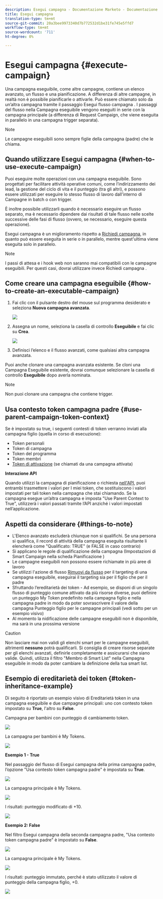 ```yaml
---
description: Esegui campagna - Documentazione Marketo - Documentazione del prodotto
title: Esegui campagna
translation-type: tm+mt
source-git-commit: 20a3bee9973340d7b772532d1be31fe745e5ffd7
workflow-type: tm+mt
source-wordcount: '711'
ht-degree: 0%

---
```


# Esegui campagna {#execute-campaign}

Una campagna eseguibile, come altre campagne, contiene un elenco avanzato, un flusso e una pianificazione. A differenza di altre campagne, in realtà non è possibile pianificarle o attivarle. Può essere chiamato solo da un’altra campagna tramite il passaggio Esegui flusso campagna . I passaggi del flusso nella Campagna eseguibile vengono eseguiti in serie con la campagna principale (a differenza di Request Campaign, che viene eseguita in parallelo in una campagna trigger separata).

>[!NOTE]
>
>Le campagne eseguibili sono sempre figlie della campagna (padre) che le chiama.

## Quando utilizzare Esegui campagna {#when-to-use-execute-campaign}

Puoi eseguire molte operazioni con una campagna eseguibile. Sono progettati per facilitare attività operative comuni, come l’indirizzamento dei lead, la gestione del ciclo di vita e il punteggio (tra gli altri), e possono essere utilizzati per eseguire lo stesso flusso di lavoro dall’interno di Campagne in batch o con trigger.

È inoltre possibile utilizzarli quando è necessario eseguire un flusso separato, ma è necessario dipendere dai risultati di tale flusso nelle scelte successive delle fasi di flusso (ovvero, se necessario, eseguire questa operazione).

Esegui campagna è un miglioramento rispetto a [Richiedi campagna](/help/marketo/product-docs/core-marketo-concepts/smart-campaigns/flow-actions/request-campaign.md), in quanto può essere eseguita in serie o in parallelo, mentre quest&#39;ultima viene eseguita solo in parallelo.

>[!NOTE]
>
>I passi di attesa e i hook web non saranno mai compatibili con le campagne eseguibili. Per questi casi, dovrai utilizzare invece Richiedi campagna .

## Come creare una campagna eseguibile {#how-to-create-an-executable-campaign}

1. Fai clic con il pulsante destro del mouse sul programma desiderato e seleziona **Nuova campagna avanzata**.

   ![](assets/execute-campaign-1.png)

1. Assegna un nome, seleziona la casella di controllo **Eseguibile** e fai clic su **Crea**.

   ![](assets/execute-campaign-2.png)

1. Definisci l’elenco e il flusso avanzati, come qualsiasi altra campagna avanzata.

Puoi anche clonare una campagna avanzata esistente. Se cloni una Campagna Eseguibile esistente, dovrai comunque selezionare la casella di controllo **Eseguibile** dopo averla nominata.

>[!NOTE]
>
>Non puoi clonare una campagna che contiene trigger.

## Usa contesto token campagna padre {#use-parent-campaign-token-context}

Se è impostato su true, i seguenti contesti di token verranno inviati alla campagna figlio (quella in corso di esecuzione):

* Token personali
* Token di campagna
* Token del programma
* Token membri
* [Token di attivazione](/help/marketo/product-docs/marketo-sales-insight/msi-for-salesforce/features/tabs-in-the-msi-panel/interesting-moments/trigger-tokens-for-interesting-moments.md)  (se chiamati da una campagna attivata)

**Interazione API**

Quando utilizzi la campagna di pianificazione o richiesta [nell&#39;API](https://developers.marketo.com/rest-api/assets/smart-campaigns/#batch), puoi entrambi trasmettere i valori per I miei token, che sostituiscono i valori impostati per tali token nella campagna che stai chiamando. Se la campagna esegue un’altra campagna e imposta &quot;Use Parent Context to True&quot;, utilizzerà i valori passati tramite l’API anziché i valori impostati nell’applicazione.

## Aspetti da considerare {#things-to-note}

* L&#39;Elenco avanzato escluderà chiunque non si qualifichi. Se una persona si qualifica, il record di attività della campagna eseguita risultante li elencherà come &quot;Qualificato: TRUE&quot; (e FALSE in caso contrario)
* Si applicano le regole di qualificazione della campagna (Impostazioni di Smart Campaign nella scheda Pianificazione )
* Le campagne eseguibili non possono essere richiamate in più aree di lavoro
* Se utilizzi l&#39;azione di flusso [Rimuovi da flusso](/help/marketo/product-docs/core-marketo-concepts/smart-campaigns/flow-actions/remove-from-flow.md) per il targeting di una campagna eseguibile, eseguirai il targeting sia per il figlio che per il padre
* Sfruttando l’ereditarietà dei token - Ad esempio, se disponi di un singolo flusso di punteggio comune attivato da più risorse diverse, puoi definire un punteggio My Token predefinito nella campagna figlio e nella campagna padre in modo da poter sovrascrivere il valore della campagna Punteggio figlio per le campagne principali (vedi sotto per un esempio visivo)
* Al momento la nidificazione delle campagne eseguibili non è disponibile, ma sarà in una prossima versione

>[!CAUTION]
>
>Non lasciare mai non validi gli elenchi smart per le campagne eseguibili, altrimenti **nessuno** potrà qualificarli. Si consiglia di creare risorse separate per gli elenchi avanzati, definirle completamente e assicurarsi che siano valide. Quindi, utilizza il filtro &quot;Membro di Smart List&quot; nella Campagna eseguibile in modo da poter cambiare la definizione della tua smart list.

## Esempio di ereditarietà dei token {#token-inheritance-example}

Di seguito è riportato un esempio visivo di Ereditarietà token in una campagna eseguibile e due campagne principali: uno con contesto token impostato su **True**, l&#39;altro su **False**.

Campagna per bambini con punteggio di cambiamento token.

![](assets/execute-campaign-3.png)

La campagna per bambini è My Tokens.

![](assets/execute-campaign-4.png)

**Esempio 1 - True**

Nel passaggio del flusso di Esegui campagna della prima campagna padre, l’opzione &quot;Usa contesto token campagna padre&quot; è impostata su **True**.

![](assets/execute-campaign-5.png)

La campagna principale è My Tokens.

![](assets/execute-campaign-6.png)

I risultati: punteggio modificato di +10.

![](assets/execute-campaign-7.png)

**Esempio 2: False**

Nel filtro Esegui campagna della seconda campagna padre, &quot;Usa contesto token campagna padre&quot; è impostato su **False**.

![](assets/execute-campaign-8.png)

La campagna principale è My Tokens.

![](assets/execute-campaign-9.png)

I risultati: punteggio immutato, perché è stato utilizzato il valore di punteggio della campagna figlio, +0.

![](assets/execute-campaign-10.png)
